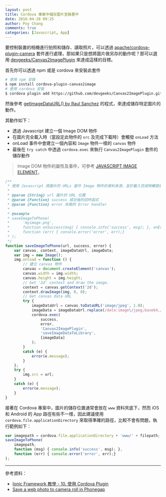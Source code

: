 ```yaml
---
layout: post
title: Cordova 專案中儲存圖片至裝置中
date: 2016-04-28 09:25
author: Poy Chang
comments: true
categories: [Javascript, App]
---
```

要控制裝置的相機進行拍照和儲存、讀取照片，可以透過 [apache/cordova-plugin-camera](https://github.com/apache/cordova-plugin-camera) 套件進行處理，那如果只是想將圖片做另存的動作呢？那可以選用 [devgeeks/Canvas2ImagePlugin](https://github.com/devgeeks/Canvas2ImagePlugin) 來達成這樣的目標。

首先你可以透過 npm 或是 cordova 來安裝此套件

```bash
# 使用 npm 安裝
$ npm install cordova-plugin-canvas2image
# 使用 cordova 安裝
$ cordova plugin add https://github.com/devgeeks/Canvas2ImagePlugin.git
```

然後參考 [getImageDataURL() by Raul Sanchez](http://appcropolis.com/blog/web-technology/javascript-encode-images-dataurl/) 的程式，來達成儲存特定圖片的動作。

其動作如下：

* 透過 Javascript 建立一個 Image DOM 物件
* 在圖片完全載入時（當設定此物件的 `src` 及完成下載時）會觸發 `onLoad` 方法
* onLoad 事件中會建立一個內容和 `Image` 物件一樣的 `canvas` 物件
* 最後在 `try catch` 中透過 `cordova.exec` 來執行 `Canvas2ImagePlugin` 套件的儲存動作

>Image DOM 物件的屬性及事件，可參考 [JAVASCRIPT IMAGE ELEMENT](http://blog.kkbruce.net/2012/02/javascript-image-element.html#.VyFvi2d96bh)。

```javascript
/**
 * 使用 Javascript 將圖片的 URLs 當作 Image 物件的資料來源，並於載入完成時觸發儲存動作
 *
 * @param {String} url 圖片的 URL 位置
 * @param {Function} success 成功後的回呼函式
 * @param {Function} error 失敗的 Error handler
 *
 * @example
 * saveImageToPhone(
 *      'myimage.png', 
 *      function onSuccess(msg) { console.info('success', msg); }, onError);
 *      function (err) { console.error('error', err);}
 * );
 */
function saveImageToPhone(url, success, error) {
    var canvas, context, imageDataUrl, imageData;
    var img = new Image();
    img.onload = function () {
        // 建立 canvas 物件
        canvas = document.createElement('canvas');
        canvas.width = img.width;
        canvas.height = img.height;
        // Get '2d' context and draw the image.
        context = canvas.getContext('2d');
        context.drawImage(img, 0, 0);
        // Get canvas data URL
        try {
            imageDataUrl = canvas.toDataURL('image/jpeg', 1.0);
            imageData = imageDataUrl.replace(/data:image\/jpeg;base64,/, '');
            cordova.exec(
                success,
                error,
                'Canvas2ImagePlugin',
                'saveImageDataToLibrary',
                [imageData]
            );
        }
        catch (e) {
            error(e.message);
        }
    };
    try {
        img.src = url;
    }
    catch (e) {
        error(e.message);
    }
}
```

接著在 Cordova 專案中，圖片的儲存位置通常會放在 `www` 資料夾底下，然而 iOS 和 Android 的 App 路徑有些不一樣，因此建議使用 `cordova.file.applicationDirectory` 來取得準確的路徑，比較不會有問題，執行範例如下：

```javascript
var imagepath = cordova.file.applicationDirectory + 'www/' + filepath;
saveImageToPhone(
    imagepath,
    function (msg) { console.info('success', msg); },
    function (err) { console.error('error', err);}
);
```

----------

參考資料：

* [Ionic Framework 教學 - 10. 使用 Cordova Plugin](http://sushiwens.blogspot.tw/2015/11/ionic-framework-10.html)
* [Save a web photo to camera roll in Phonegap](http://stackoverflow.com/questions/11618266/save-a-web-photo-to-camera-roll-in-phonegap)


